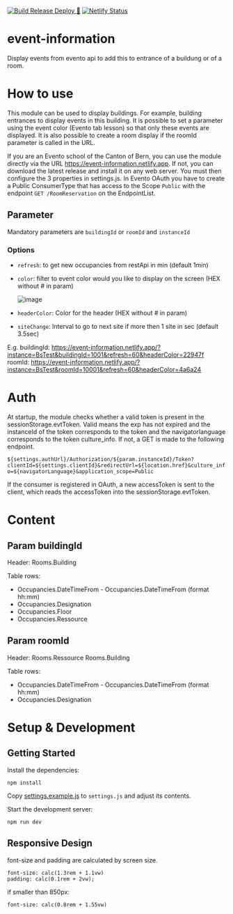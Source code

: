 [![Build Release Deploy 🚀](https://github.com/bkd-mba-fbi/event-information/actions/workflows/buildReleaseDeploy.yml/badge.svg)](https://github.com/bkd-mba-fbi/event-information/actions/workflows/buildReleaseDeploy.yml)
[![Netlify Status](https://api.netlify.com/api/v1/badges/1f04134a-e9eb-49ba-9aa4-c00d262e35a0/deploy-status)](https://app.netlify.com/sites/event-information/deploys)
# event-information
Display events from evento api to add this to entrance of a buildung or of a room.

# How to use

This module can be used to display buildings. For example, building entrances to display events in this building. It is possible to set a parameter using the event color (Evento tab lesson) so that only these events are displayed. It is also possible to create a room display if the roomId parameter is called in the URL.

If you are an Evento school of the Canton of Bern, you can use the module directly via the URL https://event-information.netlify.app. If not, you can download the latest release and install it on any web server. You must then configure the 3 properties in settings.js. In Evento OAuth you have to create a Public ConsumerType that has access to the Scope `Public` with the endpoint `GET /RoomReservation` on the EndpointList.

## Parameter

Mandatory parameters are `buildingId` or `roomId` and `instanceId`

### Options
- `refresh`: to get new occupancies from restApi in min (default 1min)
- `color`: filter to event color would you like to display on the screen (HEX without # in param) 

  ![image](https://github.com/bkd-mba-fbi/event-information/assets/41326409/6a88823c-82b8-4f0a-9c15-8813d5e6bfb1)
- `headerColor`: Color for the header (HEX without # in param) 
- `siteChange`: Interval to go to next site if more then 1 site in sec (default 3.5sec)

E.g.
buildingId: https://event-information.netlify.app/?instance=BsTest&buildingId=1001&refresh=60&headerColor=22947f
roomId: https://event-information.netlify.app/?instance=BsTest&roomId=10001&refresh=60&headerColor=4a6a24

# Auth

At startup, the module checks whether a valid token is present in the sessionStorage.evtToken. Valid means the exp has not expired and the instanceId of the token corresponds to the token and the navigatorlanguage corresponds to the token culture_info. If not, a GET is made to the following endpoint.

`${settings.authUrl}/Authorization/${param.instanceId}/Token?clientId=${settings.clientId}&redirectUrl=${location.href}&culture_info=${navigatorLanguage}&application_scope=Public`

If the consumer is registered in OAuth, a new accessToken is sent to the client, which reads the accessToken into the sessionStorage.evtToken.

# Content

## Param buildingId

Header: Rooms.Building

Table rows:
- Occupancies.DateTimeFrom - Occupancies.DateTimeFrom (format hh:mm)
- Occupancies.Designation
- Occupancies.Floor
- Occupancies.Ressource

## Param roomId

Header: Rooms.Ressource Rooms.Building

Table rows:
- Occupancies.DateTimeFrom - Occupancies.DateTimeFrom (format hh:mm)
- Occupancies.Designation

# Setup & Development

## Getting Started

Install the dependencies:

```
npm install
```

Copy [settings.example.js](settings.example.js) to `settings.js` and adjust its contents.

Start the development server:

```
npm run dev
```
## Responsive Design

font-size and padding are calculated by screen size.
```
font-size: calc(1.3rem + 1.1vw)
padding: calc(0.1rem + 2vw);
```
if smaller than 850px: 
```
font-size: calc(0.8rem + 1.55vw)
```
